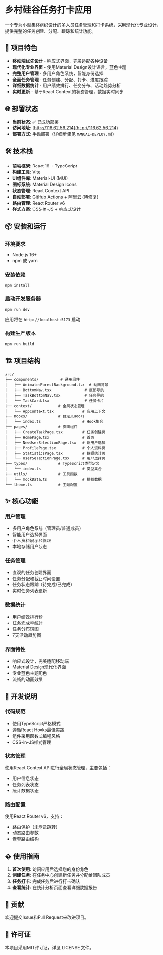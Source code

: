 # 乡村硅谷任务打卡应用

一个专为小型集体组织设计的多人员任务管理和打卡系统，采用现代化专业设计，提供完整的任务创建、分配、跟踪和统计功能。

## 🚀 项目特色

- **移动端优先设计** - 响应式界面，完美适配各种设备
- **现代化专业界面** - 使用Material Design设计语言，蓝色主题
- **完整用户管理** - 多用户角色系统，智能身份选择
- **全面任务管理** - 任务创建、分配、打卡、进度跟踪
- **详细数据统计** - 用户绩效排行、任务分布、活动趋势分析
- **实时更新** - 基于React Context的状态管理，数据实时同步

## 🌐 部署状态

- **当前状态**: ✅ 已成功部署
- **访问地址**: [http://116.62.56.214](http://116.62.56.214)
- **部署方式**: 手动部署（详细步骤见 `MANUAL-DEPLOY.md`）

## 🛠️ 技术栈

- **前端框架**: React 18 + TypeScript
- **构建工具**: Vite
- **UI组件库**: Material-UI (MUI)
- **图标系统**: Material Design Icons
- **状态管理**: React Context API
- **自动部署**: GitHub Actions + 阿里云 (待修复)
- **路由管理**: React Router v6
- **样式方案**: CSS-in-JS + 响应式设计

## 📦 安装和运行

### 环境要求

- Node.js 16+
- npm 或 yarn

### 安装依赖

```bash
npm install
```

### 启动开发服务器

```bash
npm run dev
```

应用将在 `http://localhost:5173` 启动

### 构建生产版本

```bash
npm run build
```

## 🏗️ 项目结构

```text
src/
├── components/          # 通用组件
│   ├── AnimatedForestBackground.tsx  # 动画背景
│   ├── BottomNav.tsx               # 底部导航
│   ├── TaskBottomNav.tsx           # 任务导航
│   └── TaskCard.tsx                # 任务卡片
├── context/            # 全局状态管理
│   └── AppContext.tsx             # 应用上下文
├── hooks/              # 自定义Hooks
│   └── index.ts                   # Hook集合
├── pages/              # 页面组件
│   ├── CreateTaskPage.tsx         # 任务创建页
│   ├── HomePage.tsx               # 首页
│   ├── NewUserSelectionPage.tsx   # 新用户选择
│   ├── ProfilePage.tsx            # 个人资料页
│   ├── StatisticsPage.tsx         # 数据统计页
│   └── UserSelectionPage.tsx      # 用户选择页
├── types/              # TypeScript类型定义
│   └── index.ts                   # 类型集合
├── utils/              # 工具函数
│   └── mockData.ts                # 模拟数据
└── theme.ts            # 主题配置
```

## ✨ 核心功能

### 用户管理

- 多用户角色系统（管理员/普通成员）
- 智能用户选择界面
- 个人资料展示和管理
- 本地存储用户状态

### 任务管理

- 直观的任务创建界面
- 任务分配和截止时间设置
- 任务状态跟踪（待完成/已完成）
- 实时任务列表更新

### 数据统计

- 用户绩效排行榜
- 任务完成率统计
- 任务分布饼图
- 7天活动趋势图

### 界面特性

- 响应式设计，完美适配移动端
- Material Design现代化界面
- 专业蓝色主题配色
- 流畅的动画效果

## 🔧 开发说明

### 代码规范

- 使用TypeScript严格模式
- 遵循React Hooks最佳实践
- 组件采用函数式编程风格
- CSS-in-JS样式管理

### 状态管理

使用React Context API进行全局状态管理，主要包括：

- 用户信息状态
- 任务列表状态  
- 统计数据状态

### 路由配置

使用React Router v6，支持：

- 路由保护（未登录跳转）
- 动态路由参数
- 嵌套路由结构

## � 使用指南

1. **首次使用**: 访问应用后选择您的身份角色
2. **创建任务**: 在任务中心创建新任务并分配给团队成员
3. **任务打卡**: 完成任务后进行打卡确认
4. **查看统计**: 在统计分析页面查看详细数据报告

## 🤝 贡献

欢迎提交Issue和Pull Request来改进项目。

## 📄 许可证

本项目采用MIT许可证，详见 LICENSE 文件。
